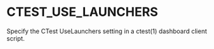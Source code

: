   

# CTEST_USE_LAUNCHERS  
Specify the CTest UseLaunchers setting
in a ctest(1) dashboard client script.  

